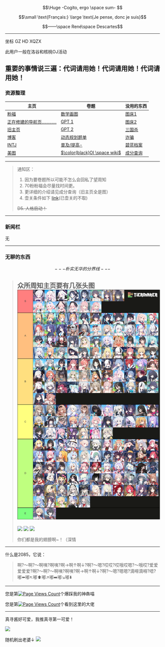 $$\Huge -Cogito, ergo \space sum- $$

$$\small \text{Français:} \large \text{Je pense, donc je suis}$$

$$——\space René\space Descartes$$

---

坐标 GZ HD XQZX

此用户一般在洛谷和核桃OJ活动

重要的事情说三遍：代词请用她！代词请用她！代词请用她！
---
### 资源整理
| 主页 | 卷题 | 没用的东西 |
| ------- | ------ | ----- |
| [ 粉福 ](https://www.luogu.com.cn/blog/megumiyingdao/fenfu) | [数学画图](https://www.geogebra.org/) | [图床1](https://s2.ax1x.com/) |
| [正在修建的导航页…………](https://neko-daze.github.io/)  | [GPT 1](https://c0.xiami.one/c/5363e2c1-8d53-4568-a8e4-bd65a6b3e684) | [图床2](https://www.helloimg.com/) |
|  [旧主页](https://www.luogu.com.cn/paste/53ot6z4h)| [GPT 2](https://chat.openai-now.com/g/gpt-4-all) | [三国杀](https://www.lyciumaker.com/) |
| [博客](https://www.luogu.com.cn/blog/megumiyingdao/) | [动态规划题单](https://www.luogu.com.cn/training/211#problems) | [诈骗](https://note.ms/NeverGonnaGiveYouUp) |
| [INTJ](https://apesk.com/jungtest/result.asp?type=INTJ&Socre=56,57,62,46,44,43,51,41&nickName=neko) | [普及/提高-](https://www.luogu.com.cn/problem/list?difficulty=3&page=1) | [碧蓝档案](https://tmp.nulla.top/ba-logo/) |
| [美图](https://www.luogu.com.cn/paste/mxoh02i6) | [$\color{black}OI \space wiki$](https://oi-wiki.org/) | [成分查询](https://www.luogu.com.cn/paste/yexpkdqq) |

 ---
>通知区：
>1. 因为要卷题所以可能不怎么会回私了望周知
>2. 70粉粉福会尽量找时间更。
>3. 更详细的介绍请见成分查询（旧主页全是图）
>4. 壶关条件如下 [link](https://www.luogu.com.cn/paste/3a0qogez)(已壶关的不取)
>
>~~D5. 人格启动！~~

---
### 新闻栏

无

---
### 无聊的东西
$$---朴实无华的分界线---$$

>众所周知主页要有几张头图
>![](https://github.com/NEKO-Daze/NEKO-Daze.github.io/blob/main/my-image.png)
> ---
>![](https://cdn.luogu.com.cn/upload/image_hosting/1nl66t88.png?x-oss-process=image/resize,m_lfit,h_350,w_250)
![](https://cdn.luogu.com.cn/upload/image_hosting/w83h98a4.png?x-oss-process=image/resize,m_lfit,h_350,w_250)
![](https://cdn.luogu.com.cn/upload/image_hosting/souycio2.png?x-oss-process=image/resize,m_lfit,h_350,w_250)
>
>你们都是我的翅膀啊~！（深情
---

什么是2085，它说：
> 啊?～啊?～啊咦?啊咦?啊→啊↑啊↓?啊?～嗯?哎哎?哎哦哎嗯?～哦哎?爱爱爱爱爱?啊?～啊?～啊咦?啊咦?啊→啊↑啊↓?啊?～嗯?嗯嗯?滴嘚滴嘚?唔?嘟⬅️嘟↖️嘟⬆️嘟↗️嘟➡️嘟↘️嘟⬇️

---

您是第[![Page Views Count](https://badges.toozhao.com/badges/01H9CVNM6KT710Y7E93XV3JZR0/green.svg)](https://badges.toozhao.com/stats/01H9CVNM6KT710Y7E93XV3JZR0 "Get your own page views count badge on badges.toozhao.com")个爆踩我的神犇喵

您是第[![Page Views Count](https://badges.toozhao.com/badges/01HDTQJ8HVE1YNNEF12DXE4CVN/blue.svg)](https://badges.toozhao.com/stats/01HDTQJ8HVE1YNNEF12DXE4CVN "Get your own page views count badge on badges.toozhao.com")个看到这里的大佬

---
真寻酱好可爱，我推真寻第一可爱！

![](https://cdn.luogu.com.cn/upload/image_hosting/u3h104l2.png)

随机刷出老婆↓
![](https://image.anosu.top/pixiv)


